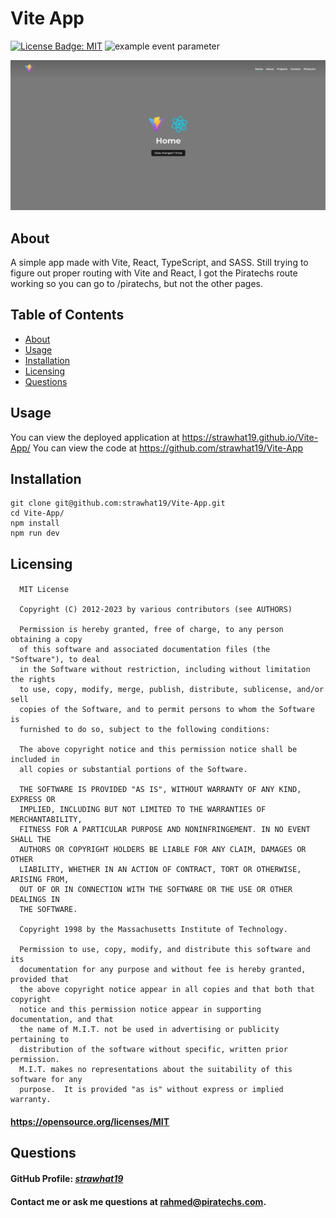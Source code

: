 # Vite App

[![License Badge: MIT](https://img.shields.io/badge/License-MIT-blue.svg)](https://opensource.org/licenses/MIT)
![example event parameter](https://github.com/github/docs/actions/workflows/main.yml/badge.svg?event=push)

![Screenshot of Application](./src/assets/v1.0.png)

## About
A simple app made with Vite, React, TypeScript, and SASS. Still trying to figure out proper routing with Vite and React, I got the Piratechs route working so you can go to /piratechs, but not the other pages. 

## Table of Contents  
* [About](#about)
* [Usage](#usage)
* [Installation](#installation)
* [Licensing](#licensing)
* [Questions](#questions)

## Usage
You can view the deployed application at https://strawhat19.github.io/Vite-App/
You can view the code at https://github.com/strawhat19/Vite-App

## Installation
```
git clone git@github.com:strawhat19/Vite-App.git
cd Vite-App/
npm install
npm run dev
```

## Licensing
#### 
      MIT License

      Copyright (C) 2012-2023 by various contributors (see AUTHORS)

      Permission is hereby granted, free of charge, to any person obtaining a copy
      of this software and associated documentation files (the "Software"), to deal
      in the Software without restriction, including without limitation the rights
      to use, copy, modify, merge, publish, distribute, sublicense, and/or sell
      copies of the Software, and to permit persons to whom the Software is
      furnished to do so, subject to the following conditions:

      The above copyright notice and this permission notice shall be included in
      all copies or substantial portions of the Software.

      THE SOFTWARE IS PROVIDED "AS IS", WITHOUT WARRANTY OF ANY KIND, EXPRESS OR
      IMPLIED, INCLUDING BUT NOT LIMITED TO THE WARRANTIES OF MERCHANTABILITY,
      FITNESS FOR A PARTICULAR PURPOSE AND NONINFRINGEMENT. IN NO EVENT SHALL THE
      AUTHORS OR COPYRIGHT HOLDERS BE LIABLE FOR ANY CLAIM, DAMAGES OR OTHER
      LIABILITY, WHETHER IN AN ACTION OF CONTRACT, TORT OR OTHERWISE, ARISING FROM,
      OUT OF OR IN CONNECTION WITH THE SOFTWARE OR THE USE OR OTHER DEALINGS IN
      THE SOFTWARE.
      
      Copyright 1998 by the Massachusetts Institute of Technology.

      Permission to use, copy, modify, and distribute this software and its
      documentation for any purpose and without fee is hereby granted, provided that
      the above copyright notice appear in all copies and that both that copyright
      notice and this permission notice appear in supporting documentation, and that
      the name of M.I.T. not be used in advertising or publicity pertaining to
      distribution of the software without specific, written prior permission.
      M.I.T. makes no representations about the suitability of this software for any
      purpose.  It is provided "as is" without express or implied warranty.
#### https://opensource.org/licenses/MIT

## Questions
#### GitHub Profile: [*strawhat19*](https://github.com/strawhat19)
#### Contact me or ask me questions at [rahmed@piratechs.com](mailto:rahmed@piratechs.com).